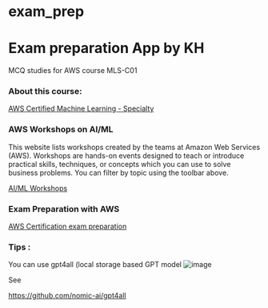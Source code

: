 # exam_prep
<h1>Exam preparation App by KH</h1>

MCQ studies for AWS course MLS-C01

<h3>About this course:</h3>

<a href='https://aws.amazon.com/certification/certified-machine-learning-specialty/'>AWS Certified Machine Learning - Specialty</a>


<h3>AWS Workshops on AI/ML</h3>

<p>This website lists workshops created by the teams at Amazon Web Services (AWS). Workshops are hands-on events designed to teach or introduce practical skills, techniques, or concepts which you can use to solve business problems.
You can filter by topic using the toolbar above.</p>

<a href='https://workshops.aws/categories/AI%2FML'>AI/ML Workshops</a>

<h3>Exam Preparation with AWS</h3>

<a href='https://aws.amazon.com/certification/certification-prep/'>AWS Certification exam preparation</a>

<h3>Tips :</h3>

You can use gpt4all (local storage based GPT model 
![image](https://github.com/WingsMaker/exam_prep/assets/32192638/9a5072bd-8d68-452b-abcc-4a536c75e7d1)

See

https://github.com/nomic-ai/gpt4all

